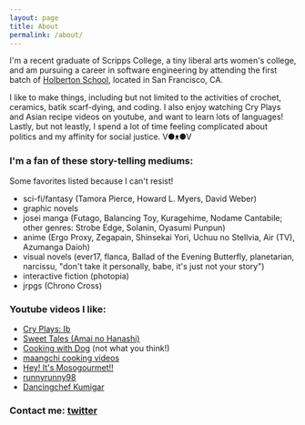 ```yaml
---
layout: page
title: About
permalink: /about/
---
```


I'm a recent graduate of Scripps College, a tiny liberal arts women's college, and am pursuing a career in software engineering by attending the first batch of [Holberton School](https://www.holbertonschool.com/), located in San Francisco, CA. 

I like to make things, including but not limited to the activities of crochet, ceramics, batik scarf-dying, and coding. I also enjoy watching Cry Plays and Asian recipe videos on youtube, and want to learn lots of languages! Lastly, but not leastly, I spend a lot of time feeling complicated about politics and my affinity for social justice. V●ᴥ●V

### I'm a fan of these story-telling mediums:

Some favorites listed because I can't resist!

* sci-fi/fantasy  (Tamora Pierce, Howard L. Myers, David Weber)
* graphic novels
* josei manga  (Futago, Balancing Toy, Kuragehime, Nodame Cantabile; other genres: Strobe Edge, Solanin, Oyasumi Punpun)
* anime  (Ergo Proxy, Zegapain, Shinsekai Yori, Uchuu no Stellvia, Air (TV), Azumanga Daioh)
* visual novels  (ever17, flanca, Ballad of the Evening Butterfly, planetarian, narcissu, "don't take it personally, babe, it's just not your story")
* interactive fiction  (photopia)
* jrpgs  (Chrono Cross)

### Youtube videos I like:
* [Cry Plays: Ib](https://www.youtube.com/watch?v=ksT_jBJ5gAQ&list=PLC46A92C35A2FA322)
* [Sweet Tales (Amai no Hanashi)](https://www.youtube.com/watch?v=4S6LhWJE2N8&list=PLWaWjtPdYdGozyyG--akQHCYYtMU0DEUG)
* [Cooking with Dog](https://www.youtube.com/user/cookingwithdog/featured) (not what you think!)
* [maangchi cooking videos](https://www.youtube.com/user/Maangchi)
* [Hey! It's Mosogourmet!!](https://www.youtube.com/watch?v=pCQUMAD-Jao)
* [runnyrunny98](https://www.youtube.com/user/runnyrunny999)
* [Dancingchef Kumigar](https://www.youtube.com/watch?v=AbywaP6uRfg)

### Contact me: [twitter](https://twitter.com/electra_chong)
